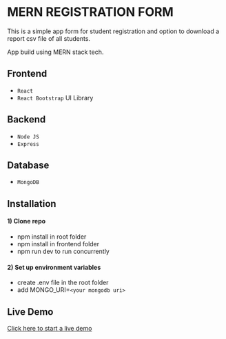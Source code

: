 # MERN REGISTRATION FORM

This is a simple app form for student registration
and option to download a report csv file of all students.

App build using MERN stack tech.

## Frontend

- `React`
- `React Bootstrap` UI Library

## Backend

- `Node JS`
- `Express`

## Database

- `MongoDB`

## Installation

#### 1) Clone repo

- npm install in root folder
- npm install in frontend folder
- npm run dev to run concurrently

#### 2) Set up environment variables

- create .env file in the root folder
- add MONGO_URI=`<your mongodb uri>`

## Live Demo

[Click here to start a live demo](https://mern-student-register.herokuapp.com/)

